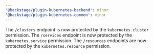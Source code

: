 ```yaml
---
'@backstage/plugin-kubernetes-backend': minor
'@backstage/plugin-kubernetes-common': minor
---
```


The `/clusters` endpoint is now protected by the `kubernetes.cluster` permission.
The `/services` endpoint is now protected by the `kubernetes.service` permission.
The `/resources` endpoints are now protected by the `kubernetes.resource` permission.

